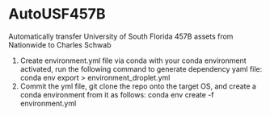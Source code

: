 # AutoUSF457B
Automatically transfer University of South Florida 457B assets from Nationwide to Charles Schwab

1. Create environment.yml file via conda
with your conda environment activated, run the following command to generate dependency yaml file:
	conda env export > environment_droplet.yml
2. Commit the yml file, git clone the repo onto the target OS, and create a conda environment from it as follows:
	conda env create -f environment.yml